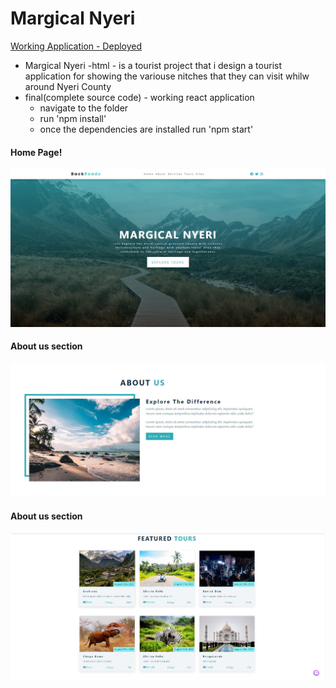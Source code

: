 # Margical Nyeri

[Working Application - Deployed](https://margical-nyeri.netlify.app/#tours)

- Margical Nyeri -html - is a tourist project that i design a tourist application for showing the variouse nitches that they can visit whilw around Nyeri County
- final(complete source code) - working react application
  - navigate to the folder
  - run 'npm install'
  - once the dependencies are installed run 'npm start'

#### Home Page!

![Our Home ](Home%20page%20Navbar.jpg) 

#### About us section
![About us section](aboutus.jpg) 

#### About us section
![About us section](https://github.com/martinchez/Margical-Nyeri-app/blob/master/featured%20tours.jpg) 

